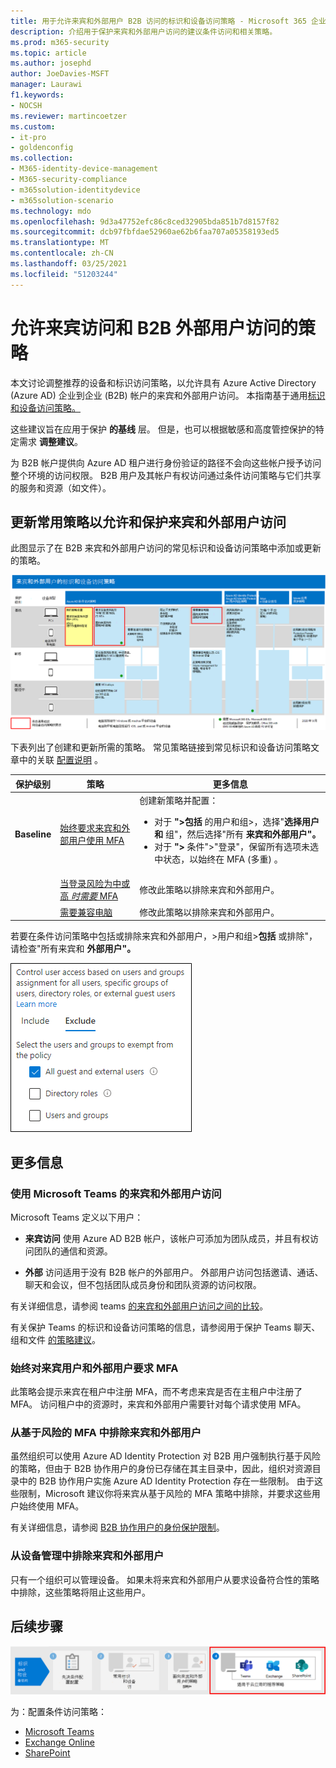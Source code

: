 ```yaml
---
title: 用于允许来宾和外部用户 B2B 访问的标识和设备访问策略 - Microsoft 365 企业版|Microsoft Docs
description: 介绍用于保护来宾和外部用户访问的建议条件访问和相关策略。
ms.prod: m365-security
ms.topic: article
ms.author: josephd
author: JoeDavies-MSFT
manager: Laurawi
f1.keywords:
- NOCSH
ms.reviewer: martincoetzer
ms.custom:
- it-pro
- goldenconfig
ms.collection:
- M365-identity-device-management
- M365-security-compliance
- m365solution-identitydevice
- m365solution-scenario
ms.technology: mdo
ms.openlocfilehash: 9d3a47752efc86c8ced32905bda851b7d8157f82
ms.sourcegitcommit: dcb97fbfdae52960ae62b6faa707a05358193ed5
ms.translationtype: MT
ms.contentlocale: zh-CN
ms.lasthandoff: 03/25/2021
ms.locfileid: "51203244"
---
```

# <a name="policies-for-allowing-guest-access-and-b2b-external-user-access"></a>允许来宾访问和 B2B 外部用户访问的策略

本文讨论调整推荐的设备和标识访问策略，以允许具有 Azure Active Directory (Azure AD) 企业到企业 (B2B) 帐户的来宾和外部用户访问。 本指南基于通用[标识和设备访问策略。](identity-access-policies.md)

这些建议旨在应用于保护 **的基线** 层。 但是，也可以根据敏感和高度管控保护的特定需求 **调整建议**。 

为 B2B 帐户提供向 Azure AD 租户进行身份验证的路径不会向这些帐户授予访问整个环境的访问权限。 B2B 用户及其帐户有权访问通过条件访问策略与它们共享的服务和资源（如文件）。

## <a name="updating-the-common-policies-to-allow-and-protect-guests-and-external-user-access"></a>更新常用策略以允许和保护来宾和外部用户访问

此图显示了在 B2B 来宾和外部用户访问的常见标识和设备访问策略中添加或更新的策略。

[![用于保护来宾访问的策略更新摘要](../../media/microsoft-365-policies-configurations/identity-access-ruleset-guest.png)](https://github.com/MicrosoftDocs/microsoft-365-docs/raw/public/microsoft-365/media/microsoft-365-policies-configurations/identity-access-ruleset-guest.png)

下表列出了创建和更新所需的策略。 常见策略链接到常见标识和设备访问策略文章中的关联 [配置说明](identity-access-policies.md) 。

|保护级别|策略|更多信息|
|---|---|---|
|**Baseline**|[始终要求来宾和外部用户使用 MFA](identity-access-policies.md#require-mfa-based-on-sign-in-risk)|创建新策略并配置： <ul><li>对于 **">包括** 的用户和组>，选择"**选择用户和** 组"，然后选择"所有 **来宾和外部用户"。**</li><li>对于 **">** 条件">"登录"，保留所有选项未选中状态，以始终在 MFA (多重) 。</li></ul>|
||[当登录风险为中或高 *时需要* MFA](identity-access-policies.md#require-mfa-based-on-sign-in-risk)|修改此策略以排除来宾和外部用户。|
||[需要兼容电脑](identity-access-policies.md#require-compliant-pcs-but-not-compliant-phones-and-tablets)|修改此策略以排除来宾和外部用户。|

若要在条件访问策略中包括或排除来宾和外部用户，>用户和组>**包括** 或排除"，请检查"所有来宾和 **外部用户"。**

![用于排除来宾和外部用户的控件的屏幕捕获](../../media/microsoft-365-policies-configurations/identity-access-exclude-guests-ui.png)

## <a name="more-information"></a>更多信息

### <a name="guests-and-external-user-access-with-microsoft-teams"></a>使用 Microsoft Teams 的来宾和外部用户访问

Microsoft Teams 定义以下用户：

- **来宾访问** 使用 Azure AD B2B 帐户，该帐户可添加为团队成员，并且有权访问团队的通信和资源。

- **外部** 访问适用于没有 B2B 帐户的外部用户。 外部用户访问包括邀请、通话、聊天和会议，但不包括团队成员身份和团队资源的访问权限。

有关详细信息，请参阅 teams [的来宾和外部用户访问之间的比较](/microsoftteams/communicate-with-users-from-other-organizations#compare-external-and-guest-access)。

有关保护 Teams 的标识和设备访问策略的信息，请参阅用于保护 Teams 聊天、组和文件 [的策略建议](teams-access-policies.md)。

### <a name="require-mfa-always-for-guest-and-external-users"></a>始终对来宾用户和外部用户要求 MFA

此策略会提示来宾在租户中注册 MFA，而不考虑来宾是否在主租户中注册了 MFA。 访问租户中的资源时，来宾和外部用户需要针对每个请求使用 MFA。

### <a name="excluding-guests-and-external-users-from-risk-based-mfa"></a>从基于风险的 MFA 中排除来宾和外部用户

虽然组织可以使用 Azure AD Identity Protection 对 B2B 用户强制执行基于风险的策略，但由于 B2B 协作用户的身份已存储在其主目录中，因此，组织对资源目录中的 B2B 协作用户实施 Azure AD Identity Protection 存在一些限制。 由于这些限制，Microsoft 建议你将来宾从基于风险的 MFA 策略中排除，并要求这些用户始终使用 MFA。

有关详细信息，请参阅 [B2B 协作用户的身份保护限制](/azure/active-directory/identity-protection/concept-identity-protection-b2b#limitations-of-identity-protection-for-b2b-collaboration-users)。

### <a name="excluding-guests-and-external-users-from-device-management"></a>从设备管理中排除来宾和外部用户

只有一个组织可以管理设备。 如果未将来宾和外部用户从要求设备符合性的策略中排除，这些策略将阻止这些用户。

## <a name="next-step"></a>后续步骤

![步骤 4：Microsoft 365 云应用策略](../../media/microsoft-365-policies-configurations/identity-device-access-steps-next-step-4.png)

为：配置条件访问策略：

- [Microsoft Teams](teams-access-policies.md)
- [Exchange Online](secure-email-recommended-policies.md)
- [SharePoint](sharepoint-file-access-policies.md)
